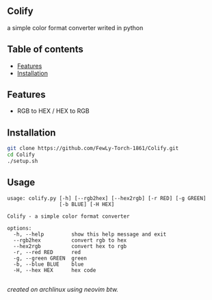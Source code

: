 ## Colify
a simple color format converter writed in python

## Table of contents

- [Features](#Features)
- [Installation](#Installation)
<!-- - [Usage](#Usage) -->

## Features
- RGB to HEX / HEX to RGB

## Installation

```sh
git clone https://github.com/FewLy-Torch-1861/Colify.git
cd Colify
./setup.sh
```

## Usage
```
usage: colify.py [-h] [--rgb2hex] [--hex2rgb] [-r RED] [-g GREEN]
                 [-b BLUE] [-H HEX]

Colify - a simple color format converter

options:
  -h, --help         show this help message and exit
  --rgb2hex          convert rgb to hex
  --hex2rgb          convert hex to rgb
  -r, --red RED      red
  -g, --green GREEN  green
  -b, --blue BLUE    blue
  -H, --hex HEX      hex code
```

##

*created on archlinux using neovim btw.*
